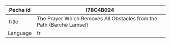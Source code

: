 |Pecha id | I78C4B024
| --- | --- 
|Title | The Prayer Which Removes All Obstacles from the Path (Barché Lamsel) 
|Language | fr